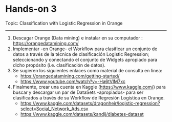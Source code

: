 # Hands-on 3
Topic: Classification with Logistic Regression in Orange

---

1. Descagar Orange (Data mining) e instalar en su computador : https://orangedatamining.com/
2. Implementar -en Orange-  el Workflow para clasificar un conjunto de datos a través de la técnica de clasificación Logistic Regression; seleccionando y conectando el conjunto de Widgets apropiado para dicho propósito (i.e. clasificación de datos).
3. Se sugieren los siguientes enlaces como material de consulta en línea:
	- https://orangedatamining.com/getting-started/
	- https://www.youtube.com/watch?v=-Ha6tVIM7xc
4. Finalmente, crear una cuenta en Kaggle (https://www.kaggle.com/)  para buscar y descargar un par de DataSets -apropiados- para ser clasificados a través de su Workflow de Regresión Logística en Orange. 
	- https://www.kaggle.com/datasets/dragonheir/logistic-regression?select=Social_Network_Ads.csv
	- https://www.kaggle.com/datasets/kandij/diabetes-dataset